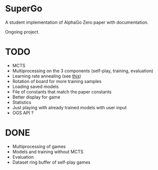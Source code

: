 # SuperGo
A student implementation of AlphaGo Zero paper with documentation.

Ongoing project.

# TODO

* MCTS
* Multiprocessing on the 3 components (self-play, training, evaluation)
* Learning rate annealing (see [this](https://discuss.pytorch.org/t/adaptive-learning-rate/320/26))
* Rotation of board for more training samples
* Loading saved models
* File of constants that match the paper constants
* Better display for game
* Statistics
* Just playing with already trained models with user input
* OGS API ?


# DONE

* Multiprocessing of games
* Models and training without MCTS
* Evaluation
* Dataset ring buffer of self-play games
